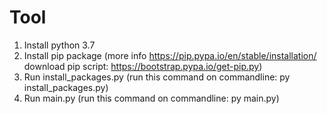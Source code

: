 # Tool

1) Install python 3.7 
2) Install pip package (more info https://pip.pypa.io/en/stable/installation/  download pip script: https://bootstrap.pypa.io/get-pip.py)
3) Run install_packages.py (run this command on commandline: py install_packages.py)
4) Run main.py (run this command on commandline: py main.py)

